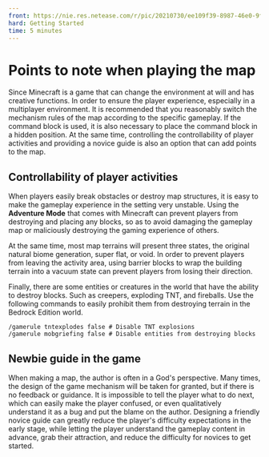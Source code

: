```yaml
--- 
front: https://nie.res.netease.com/r/pic/20210730/ee109f39-8987-46e0-9fe7-40ebb23060fa.png 
hard: Getting Started 
time: 5 minutes 
--- 
```

# Points to note when playing the map 

Since Minecraft is a game that can change the environment at will and has creative functions. In order to ensure the player experience, especially in a multiplayer environment. It is recommended that you reasonably switch the mechanism rules of the map according to the specific gameplay. If the command block is used, it is also necessary to place the command block in a hidden position. At the same time, controlling the controllability of player activities and providing a novice guide is also an option that can add points to the map. 

## Controllability of player activities 

When players easily break obstacles or destroy map structures, it is easy to make the gameplay experience in the setting very unstable. Using the **Adventure Mode** that comes with Minecraft can prevent players from destroying and placing any blocks, so as to avoid damaging the gameplay map or maliciously destroying the gaming experience of others. 

At the same time, most map terrains will present three states, the original natural biome generation, super flat, or void. In order to prevent players from leaving the activity area, using barrier blocks to wrap the building terrain into a vacuum state can prevent players from losing their direction. 

Finally, there are some entities or creatures in the world that have the ability to destroy blocks. Such as creepers, exploding TNT, and fireballs. Use the following commands to easily prohibit them from destroying terrain in the Bedrock Edition world. 

``` 
/gamerule tntexplodes false # Disable TNT explosions 
/gamerule mobgriefing false # Disable entities from destroying blocks 
``` 

## Newbie guide in the game 

When making a map, the author is often in a God's perspective. Many times, the design of the game mechanism will be taken for granted, but if there is no feedback or guidance. It is impossible to tell the player what to do next, which can easily make the player confused, or even qualitatively understand it as a bug and put the blame on the author. Designing a friendly novice guide can greatly reduce the player's difficulty expectations in the early stage, while letting the player understand the gameplay content in advance, grab their attraction, and reduce the difficulty for novices to get started.